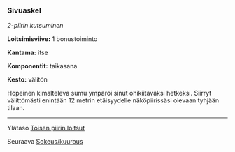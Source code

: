 ### Sivuaskel

*2-piirin kutsuminen*

**Loitsimisviive:** 1 bonustoiminto

**Kantama:** itse

**Komponentit:** taikasana

**Kesto:** välitön

Hopeinen kimalteleva sumu ympäröi sinut ohikiitäväksi hetkeksi. Siirryt välittömästi enintään 12 metrin etäisyydelle näköpiirissäsi olevaan tyhjään tilaan.

----

Ylätaso [Toisen piirin loitsut](2_piirin_loitsut.md)

Seuraava [Sokeus/kuurous](Sokeus_kuurous.md)

